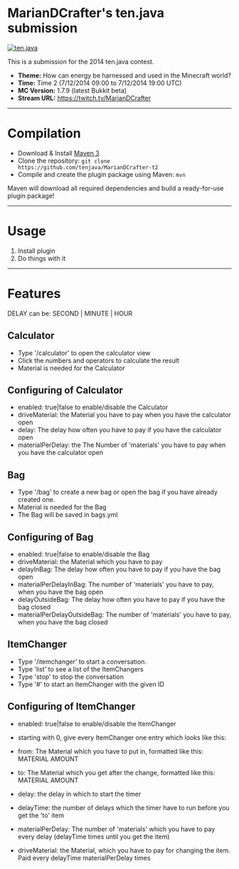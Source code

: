 MarianDCrafter's ten.java submission
==============================

[![ten.java](https://cdn.mediacru.sh/hu4CJqRD7AiB.svg)](https://tenjava.com/)

This is a submission for the 2014 ten.java contest.

- __Theme:__ How can energy be harnessed and used in the Minecraft world?
- __Time:__ Time 2 (7/12/2014 09:00 to 7/12/2014 19:00 UTC)
- __MC Version:__ 1.7.9 (latest Bukkit beta)
- __Stream URL:__ https://twitch.tv/MarianDCrafter

<!-- put chosen theme above -->

---------------------------------------

Compilation
===========

- Download & Install [Maven 3](http://maven.apache.org/download.html)
- Clone the repository: `git clone https://github.com/tenjava/MarianDCrafter-t2`
- Compile and create the plugin package using Maven: `mvn`

Maven will download all required dependencies and build a ready-for-use plugin package!

---------------------------------------

Usage
=====

1. Install plugin
2. Do things with it

---------------------------------------

Features
=========

DELAY can be: SECOND | MINUTE | HOUR

Calculator
----------
- Type '/calculator' to open the calculator view
- Click the numbers and operators to calculate the result
- Material is needed for the Calculator

Configuring of Calculator
-------------------------
- enabled: true|false to enable/disable the Calculator
- driveMaterial: the Material you have to pay when you have the calculator open
- delay: The delay how often you have to pay if you have the calculator open
- materialPerDelay: the The Number of 'materials' you have to pay when you have the calculator open

Bag
---
- Type '/bag' to create a new bag or open the bag if you have already created one.
- Material is needed for the Bag
- The Bag will be saved in bags.yml

Configuring of Bag
------------------
- enabled: true|false to enable/disable the Bag
- driveMaterial: the Material which you have to pay
- delayInBag: The delay how often you have to pay if you have the bag open
- materialPerDelayInBag: The number of 'materials' you have to pay, when you have the bag open 
- delayOutsideBag: The delay how often you have to pay if you have the bag closed
- materialPerDelayOutsideBag: The number of 'materials' you have to pay, when you have the bag closed


ItemChanger
-----------
- Type '/itemchanger' to start a conversation.
- Type 'list' to see a list of the ItemChangers
- Type 'stop' to stop the conversation
- Type '#' to start an ItemChanger with the given ID

Configuring of ItemChanger
--------------------------
- enabled: true|false to enable/disable the ItemChanger
- starting with 0, give every ItemChanger one entry which looks like this:


- from: The Material which you have to put in, formatted like this: MATERIAL AMOUNT
- to: The Material which you get after the change, formatted like this: MATERIAL AMOUNT
- delay: the delay in which to start the timer
- delayTime: the number of delays which the timer have to run before you get the 'to' item
- materialPerDelay: The number of 'materials' which you have to pay every delay (delayTime times until you get the item)
- driveMaterial: the Material, which you have to pay for changing the item. Paid every delayTime materialPerDelay times